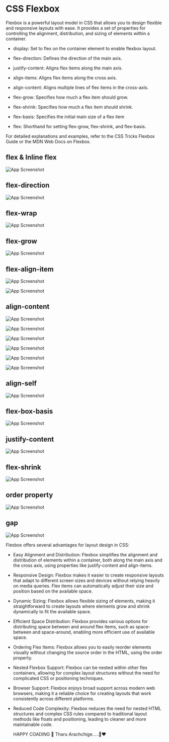 

# CSS Flexbox

Flexbox is a powerful layout model in CSS that allows you to design flexible and responsive layouts with ease. It provides a set of properties for controlling the alignment, distribution, and sizing of elements within a container.


- display: Set to flex on the container element to enable flexbox layout.

- flex-direction: Defines the direction of the main axis.

- justify-content: Aligns flex items along the main axis.

- align-items: Aligns flex items along the cross axis.

- align-content: Aligns multiple lines of flex items in the cross-axis.

- flex-grow: Specifies how much a flex item should grow.

- flex-shrink: Specifies how much a flex item should shrink.

- flex-basis: Specifies the initial main size of a flex item

- flex: Shorthand for setting flex-grow, flex-shrink, and flex-basis.


For detailed explanations and examples, refer to the CSS Tricks Flexbox Guide or the MDN Web Docs on Flexbox.

## flex & Inline flex


![App Screenshot](https://imgur.com/yN4InLU.png)

## flex-direction

![App Screenshot](https://imgur.com/aFOnzAS.png)


## flex-wrap

![App Screenshot](https://imgur.com/iUupEkX.png)

## flex-grow


![App Screenshot](https://imgur.com/1OXERTA.png)

 ## flex-align-item

 ![App Screenshot](https://imgur.com/B17623f.png)

 ![App Screenshot](https://imgur.com/M2fGBV1.png)

 ## align-content

 ![App Screenshot](https://imgur.com/IomO3Ai.png) 

 ![App Screenshot](https://imgur.com/1PYd58I.png) 

 ![App Screenshot](https://imgur.com/NhPzEMu.png) 

 ![App Screenshot](https://imgur.com/iVAEUnJ.png) 

 ![App Screenshot](https://imgur.com/mrSRzyL.png) 

  ![App Screenshot](https://imgur.com/6u3XahW.png) 

  ## align-self

  
 ![App Screenshot](https://imgur.com/Zoy2FvW.png)

 ## flex-box-basis

  ![App Screenshot](https://imgur.com/67U9eN7.png)

  ## justify-content

  ![App Screenshot](https://imgur.com/aJ9csco.png)

  ## flex-shrink


  ![App Screenshot](https://imgur.com/Y0NIano.png)

  ## order property

  
  ![App Screenshot](https://imgur.com/F9Ii3WE.png)

  ## gap

   ![App Screenshot](https://imgur.com/QG4kYiJ.png)


   

 

Flexbox offers several advantages for layout design in CSS:

- Easy Alignment and Distribution: Flexbox simplifies the alignment and distribution of elements within a container, both along the main axis and the cross axis, using properties like justify-content and align-items.


- Responsive Design: Flexbox makes it easier to create responsive layouts that adapt to different screen sizes and devices without relying heavily on media queries. Flex items can automatically adjust their size and position based on the available space.
- Dynamic Sizing: Flexbox allows flexible sizing of elements, making it straightforward to create layouts where elements grow and shrink dynamically to fit the available space.
- Efficient Space Distribution: Flexbox provides various options for distributing space between and around flex items, such as space-between and space-around, enabling more efficient use of available space.
- Ordering Flex Items: Flexbox allows you to easily reorder elements visually without changing the source order in the HTML, using the order property.
- Nested Flexbox Support: Flexbox can be nested within other flex containers, allowing for complex layout structures without the need for complicated CSS or positioning techniques.
- Browser Support: Flexbox enjoys broad support across modern web browsers, making it a reliable choice for creating layouts that work consistently across different platforms.
- Reduced Code Complexity: Flexbox reduces the need for nested HTML structures and complex CSS rules compared to traditional layout methods like floats and positioning, leading to cleaner and more maintainable code.
   


   HAPPY COADING 🌝
   Tharu Arachchige.....🦇❤️

